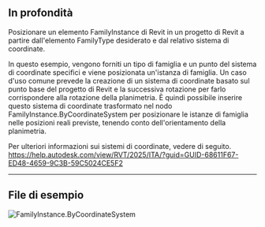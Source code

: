 ## In profondità
Posizionare un elemento FamilyInstance di Revit in un progetto di Revit a partire dall'elemento FamilyType desiderato e dal relativo sistema di coordinate.

In questo esempio, vengono forniti un tipo di famiglia e un punto del sistema di coordinate specifici e viene posizionata un'istanza di famiglia.
Un caso d'uso comune prevede la creazione di un sistema di coordinate basato sul punto base del progetto di Revit e la successiva rotazione per farlo corrispondere alla rotazione della planimetria. È quindi possibile inserire questo sistema di coordinate trasformato nel nodo FamilyInstance.ByCoordinateSystem per posizionare le istanze di famiglia nelle posizioni reali previste, tenendo conto dell'orientamento della planimetria.

Per ulteriori informazioni sui sistemi di coordinate, vedere di seguito.
https://help.autodesk.com/view/RVT/2025/ITA/?guid=GUID-68611F67-ED48-4659-9C3B-59C5024CE5F2
___
## File di esempio

![FamilyInstance.ByCoordinateSystem](./Revit.Elements.FamilyInstance.ByCoordinateSystem_img.jpg)
